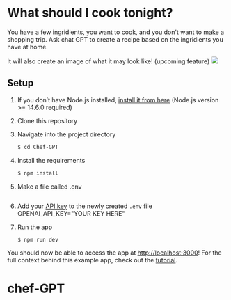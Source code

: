 # What should I cook tonight?

You have a few ingridients, you want to cook, and you don't want to make a shopping trip. Ask chat GPT to create a recipe based on the ingridients you have at home.

It will also create an image of what it may look like! (upcoming feature)
![](public/chef-gpt.gif)

## Setup

1. If you don’t have Node.js installed, [install it from here](https://nodejs.org/en/) (Node.js version >= 14.6.0 required)

2. Clone this repository

3. Navigate into the project directory

   ```bash
   $ cd Chef-GPT
   ```

4. Install the requirements

   ```bash
   $ npm install
   ```

5. Make a file called .env

   ```
6. Add your [API key](https://platform.openai.com/account/api-keys) to the newly created `.env` file
OPENAI_API_KEY="YOUR KEY HERE"

7. Run the app

   ```bash
   $ npm run dev
   ```

You should now be able to access the app at [http://localhost:3000](http://localhost:3000)! For the full context behind this example app, check out the [tutorial](https://platform.openai.com/docs/quickstart).
# chef-GPT
